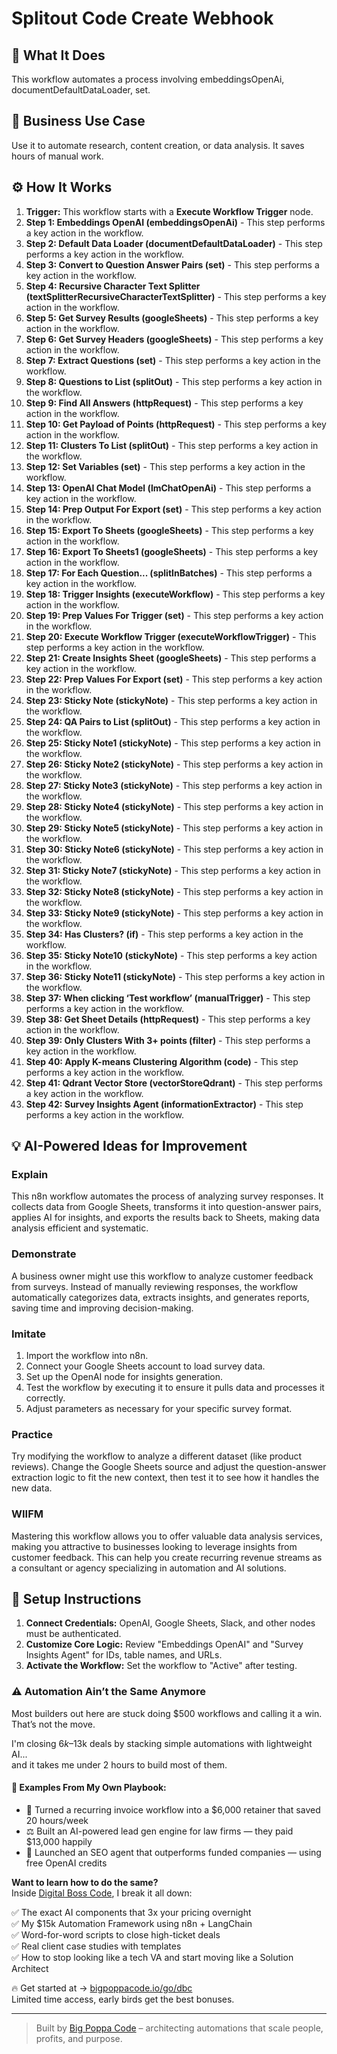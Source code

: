 # Splitout Code Create Webhook

## 🚀 What It Does
This workflow automates a process involving embeddingsOpenAi, documentDefaultDataLoader, set.

## 💼 Business Use Case
Use it to automate research, content creation, or data analysis. It saves hours of manual work.

## ⚙️ How It Works
1.  **Trigger:** This workflow starts with a **Execute Workflow Trigger** node.
2. **Step 1: Embeddings OpenAI (embeddingsOpenAi)** - This step performs a key action in the workflow.
3. **Step 2: Default Data Loader (documentDefaultDataLoader)** - This step performs a key action in the workflow.
4. **Step 3: Convert to Question Answer Pairs (set)** - This step performs a key action in the workflow.
5. **Step 4: Recursive Character Text Splitter (textSplitterRecursiveCharacterTextSplitter)** - This step performs a key action in the workflow.
6. **Step 5: Get Survey Results (googleSheets)** - This step performs a key action in the workflow.
7. **Step 6: Get Survey Headers (googleSheets)** - This step performs a key action in the workflow.
8. **Step 7: Extract Questions (set)** - This step performs a key action in the workflow.
9. **Step 8: Questions to List (splitOut)** - This step performs a key action in the workflow.
10. **Step 9: Find All Answers (httpRequest)** - This step performs a key action in the workflow.
11. **Step 10: Get Payload of Points (httpRequest)** - This step performs a key action in the workflow.
12. **Step 11: Clusters To List (splitOut)** - This step performs a key action in the workflow.
13. **Step 12: Set Variables (set)** - This step performs a key action in the workflow.
14. **Step 13: OpenAI Chat Model (lmChatOpenAi)** - This step performs a key action in the workflow.
15. **Step 14: Prep Output For Export (set)** - This step performs a key action in the workflow.
16. **Step 15: Export To Sheets (googleSheets)** - This step performs a key action in the workflow.
17. **Step 16: Export To Sheets1 (googleSheets)** - This step performs a key action in the workflow.
18. **Step 17: For Each Question... (splitInBatches)** - This step performs a key action in the workflow.
19. **Step 18: Trigger Insights (executeWorkflow)** - This step performs a key action in the workflow.
20. **Step 19: Prep Values For Trigger (set)** - This step performs a key action in the workflow.
21. **Step 20: Execute Workflow Trigger (executeWorkflowTrigger)** - This step performs a key action in the workflow.
22. **Step 21: Create Insights Sheet (googleSheets)** - This step performs a key action in the workflow.
23. **Step 22: Prep Values For Export (set)** - This step performs a key action in the workflow.
24. **Step 23: Sticky Note (stickyNote)** - This step performs a key action in the workflow.
25. **Step 24: QA Pairs to List (splitOut)** - This step performs a key action in the workflow.
26. **Step 25: Sticky Note1 (stickyNote)** - This step performs a key action in the workflow.
27. **Step 26: Sticky Note2 (stickyNote)** - This step performs a key action in the workflow.
28. **Step 27: Sticky Note3 (stickyNote)** - This step performs a key action in the workflow.
29. **Step 28: Sticky Note4 (stickyNote)** - This step performs a key action in the workflow.
30. **Step 29: Sticky Note5 (stickyNote)** - This step performs a key action in the workflow.
31. **Step 30: Sticky Note6 (stickyNote)** - This step performs a key action in the workflow.
32. **Step 31: Sticky Note7 (stickyNote)** - This step performs a key action in the workflow.
33. **Step 32: Sticky Note8 (stickyNote)** - This step performs a key action in the workflow.
34. **Step 33: Sticky Note9 (stickyNote)** - This step performs a key action in the workflow.
35. **Step 34: Has Clusters? (if)** - This step performs a key action in the workflow.
36. **Step 35: Sticky Note10 (stickyNote)** - This step performs a key action in the workflow.
37. **Step 36: Sticky Note11 (stickyNote)** - This step performs a key action in the workflow.
38. **Step 37: When clicking ‘Test workflow’ (manualTrigger)** - This step performs a key action in the workflow.
39. **Step 38: Get Sheet Details (httpRequest)** - This step performs a key action in the workflow.
40. **Step 39: Only Clusters With 3+ points (filter)** - This step performs a key action in the workflow.
41. **Step 40: Apply K-means Clustering Algorithm (code)** - This step performs a key action in the workflow.
42. **Step 41: Qdrant Vector Store (vectorStoreQdrant)** - This step performs a key action in the workflow.
43. **Step 42: Survey Insights Agent (informationExtractor)** - This step performs a key action in the workflow.

## 💡 AI-Powered Ideas for Improvement
### Explain
This n8n workflow automates the process of analyzing survey responses. It collects data from Google Sheets, transforms it into question-answer pairs, applies AI for insights, and exports the results back to Sheets, making data analysis efficient and systematic.

### Demonstrate
A business owner might use this workflow to analyze customer feedback from surveys. Instead of manually reviewing responses, the workflow automatically categorizes data, extracts insights, and generates reports, saving time and improving decision-making.

### Imitate
1. Import the workflow into n8n.
2. Connect your Google Sheets account to load survey data.
3. Set up the OpenAI node for insights generation.
4. Test the workflow by executing it to ensure it pulls data and processes it correctly.
5. Adjust parameters as necessary for your specific survey format.

### Practice
Try modifying the workflow to analyze a different dataset (like product reviews). Change the Google Sheets source and adjust the question-answer extraction logic to fit the new context, then test it to see how it handles the new data.

### WIIFM
Mastering this workflow allows you to offer valuable data analysis services, making you attractive to businesses looking to leverage insights from customer feedback. This can help you create recurring revenue streams as a consultant or agency specializing in automation and AI solutions.

## 🔧 Setup Instructions
1. **Connect Credentials:** OpenAI, Google Sheets, Slack, and other nodes must be authenticated.
2. **Customize Core Logic:** Review "Embeddings OpenAI" and "Survey Insights Agent" for IDs, table names, and URLs.
3. **Activate the Workflow:** Set the workflow to "Active" after testing.

### ⚠️ Automation Ain’t the Same Anymore

Most builders out here are stuck doing $500 workflows and calling it a win.  
That’s not the move.  

I'm closing $6k–$13k deals by stacking simple automations with lightweight AI...  
and it takes me under 2 hours to build most of them.

#### 🧠 Examples From My Own Playbook:
- 🔁 Turned a recurring invoice workflow into a $6,000 retainer that saved 20 hours/week  
- ⚖️ Built an AI-powered lead gen engine for law firms — they paid $13,000 happily  
- 🚀 Launched an SEO agent that outperforms funded companies — using free OpenAI credits  

**Want to learn how to do the same?**  
Inside [Digital Boss Code](https://bigpoppacode.io/go/dbc), I break it all down:

✅ The exact AI components that 3x your pricing overnight  
✅ My $15k Automation Framework using n8n + LangChain  
✅ Word-for-word scripts to close high-ticket deals  
✅ Real client case studies with templates  
✅ How to stop looking like a tech VA and start moving like a Solution Architect  

🔥 Get started at → [bigpoppacode.io/go/dbc](https://bigpoppacode.io/go/dbc)  
Limited time access, early birds get the best bonuses.

---
> Built by [Big Poppa Code](https://bigpoppacode.io) – architecting automations that scale people, profits, and purpose.
